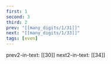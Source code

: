 ```yaml
---
first: 1
second: 3
third: 2
prev: "[[many_digits/1/31]]"
next: "[[many_digits/1/33]]"
tags: [even]
---
```

prev2-in-text: [[30]]
next2-in-text: [[34]]
